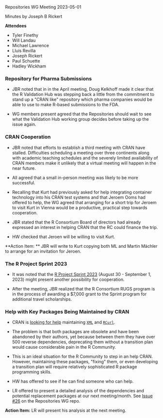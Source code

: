 Repositories WG Meeting 2023-05-01

Minutes by Joseph B Rickert

**Attendees**

* Tyler Finethy
* Will Landau
* Michael Lawrence
* Lluís Revilla
* Joseph Rickert
* Paul Schuette
* Hadley Wickham

### Repository for Pharma Submissions

* JBR noted that in in the April meeting, Doug Kelkhoff made it clear that the R Validation Hub was stepping back a little from the commitment to stand up a "CRAN like" repository which pharma companies would be able to use to make R-based submissions to the FDA. 

* WG members present agreed that the Repositories should wait to see what the Validation Hub working group decides before taking up the issue again.

### CRAN Cooperation

* JBR noted that efforts to establish a third meeting with CRAN have stalled. Difficulties scheduling a meeting over three continents along with academic teaching schedules and the severely limited availability of CRAN members make it unlikely that a virtual meeting will happen in the near future.

* All agreed that a small in-person meeting was likely to be more successful.

* Recalling that Kurt had previously asked for help integrating container technology into his CRAN test systems and that Jeroem Ooms had offered to help, the WG agreed that arranging for a short trip for Jeroem to visit Kurt in Vienna would be a productive, practical step towards cooperation.

* JBR stated that the R Consortium Board of directors had already expressed an interest in helping CRAN that the RC could finance the trip.

* HW checked that Jeroen will be willing to visit Kurt.

**Action Item: ** JBR will write to Kurt copying both ML and Martin Mächler to arrange for an invitation for Jeroen.

### The R Project Sprint 2023

* It was noted that the [R Project Sprint 2023](https://contributor.r-project.org/r-project-sprint-2023/) (August 30 - September 1, 2023) might present another possibility for cooperation.

* After the meeting, JBR realized that the R Consortium RUGS program is in the process of awarding a $7,000 grant to the Sprint program for additional travel scholarships.

### Help with Key Packages Being Maintained by CRAN

* CRAN is [looking for help](https://mastodon.social/@henrikbengtsson/110186925898457474) maintaining [`XML`](https://cran.r-project.org/package=XML) and [`RCurl`](https://cran.r-project.org/package=RCurl).

* The problem is that both packages are obsolete and have been abandoned by their authors, yet because between them they have over 500 reverse dependencies, deprecating them without a transition plan would cause considerable pain in the R Community.

* This is an ideal situation for the R Community to step in an help CRAN. However, maintaining these packages, "fixing" them, or even developing a transition plan will require relatively sophisticated R package programming skills.

* HW has offered to see if he can find someone who can help.

* LR offered to present a detailed analysis of the dependencies and potential replacement packages at our next meeting/month. See [Issue #26](https://github.com/RConsortium/r-repositories-wg/issues/26) on the Repositories WG repo.

**Action Item:** LR will present his analysis at the next meeting.





